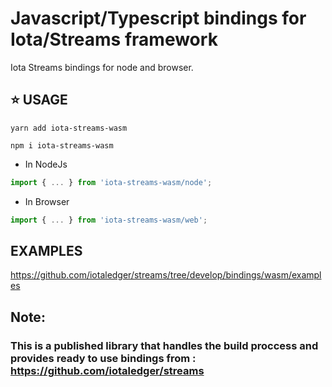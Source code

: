 # Javascript/Typescript bindings for Iota/Streams framework
Iota Streams bindings for node and browser.
## ⭐ USAGE

```
yarn add iota-streams-wasm
```

```
npm i iota-streams-wasm
```

- In NodeJs
```js
import { ... } from 'iota-streams-wasm/node';
```
- In Browser

```js
import { ... } from 'iota-streams-wasm/web';
```

## EXAMPLES
https://github.com/iotaledger/streams/tree/develop/bindings/wasm/examples


## Note:
### This is a published library that handles the build proccess and provides ready to use bindings from : https://github.com/iotaledger/streams 